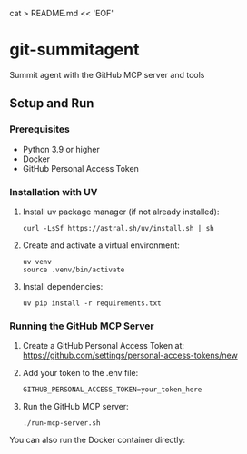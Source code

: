 cat > README.md << 'EOF'
# git-summitagent
Summit agent with the GitHub MCP server and tools

## Setup and Run

### Prerequisites
- Python 3.9 or higher
- Docker
- GitHub Personal Access Token

### Installation with UV

1. Install uv package manager (if not already installed):
   ```
   curl -LsSf https://astral.sh/uv/install.sh | sh
   ```

2. Create and activate a virtual environment:
   ```
   uv venv
   source .venv/bin/activate
   ```

3. Install dependencies:
   ```
   uv pip install -r requirements.txt
   ```

### Running the GitHub MCP Server

1. Create a GitHub Personal Access Token at: https://github.com/settings/personal-access-tokens/new

2. Add your token to the .env file:
   ```
   GITHUB_PERSONAL_ACCESS_TOKEN=your_token_here
   ```

3. Run the GitHub MCP server:
   ```
   ./run-mcp-server.sh
   ```

You can also run the Docker container directly: